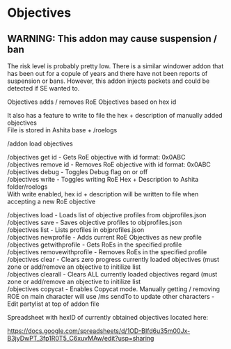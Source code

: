 # Objectives

## WARNING: This addon may cause suspension / ban  
The risk level is probably pretty low. There is a similar windower addon that has been out for a copule of years and there have not been reports of suspension or bans. However, this addon injects packets and could be detected if SE wanted to.

Objectives adds / removes RoE Objectives based on hex id  

It also has a feature to write to file the hex + description of manually added objectives  
File is stored in Ashita base + /roelogs  

/addon load objectives  

/objectives get id  - Gets RoE objective with id format: 0x0ABC  
/objectives remove id - Removes RoE objective with id format: 0x0ABC  
/objectives debug  - Toggles Debug flag on or off  
/objectives write  - Toggles writing RoE Hex + Description to Ashita folder/roelogs  
With write enabled, hex id + description will be written to file when accepting a new RoE objective  
  
/objectives load - Loads list of objective profiles from objprofiles.json  
/objectives save - Saves objective profiles to objprofiles.json  
/objectives list - Lists profiles in objprofiles.json  
/objectives newprofile <profileName> - Adds current RoE Objectives as new profile  
/objectives getwithprofile <profileName> - Gets RoEs in the specified profile  
/objectives removewithprofile <profileName> - Removes RoEs in the specified profile  
/objectives clear - Clears zero progress currently loaded objectives (must zone or add/remove an objective to initilize list  
/objectives clearall - Clears ALL currently loaded objectives regard (must zone or add/remove an objective to initilize list  
/objectives copycat - Enables Copycat mode. Manually getting / removing ROE on main character will use /ms sendTo to update other characters - Edit partylist at top of addon file  


Spreadsheet with hexID of currently obtained objectives located here:

https://docs.google.com/spreadsheets/d/1OD-BIfd6u35m00Jx-B3jyDwPT_3fp1R0T5_C6xuvMAw/edit?usp=sharing